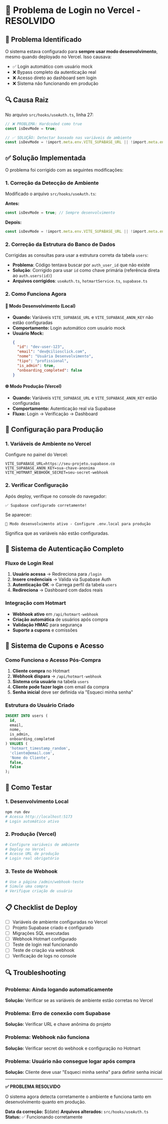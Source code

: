 # 🔧 Problema de Login no Vercel - RESOLVIDO

## 🚨 Problema Identificado

O sistema estava configurado para **sempre usar modo desenvolvimento**, mesmo quando deployado no Vercel. Isso causava:

- ✅ Login automático com usuário mock
- ❌ Bypass completo da autenticação real
- ❌ Acesso direto ao dashboard sem login
- ❌ Sistema não funcionando em produção

## 🔍 Causa Raiz

No arquivo `src/hooks/useAuth.ts`, linha 27:

```typescript
// ❌ PROBLEMA: Hardcoded como true
const isDevMode = true;

// ✅ SOLUÇÃO: Detectar baseado nas variáveis de ambiente
const isDevMode = !import.meta.env.VITE_SUPABASE_URL || !import.meta.env.VITE_SUPABASE_ANON_KEY;
```

## ✅ Solução Implementada

O problema foi corrigido com as seguintes modificações:

### 1. Correção da Detecção de Ambiente
Modificado o arquivo `src/hooks/useAuth.ts`:

**Antes:**
```typescript
const isDevMode = true; // Sempre desenvolvimento
```

**Depois:**
```typescript
const isDevMode = !import.meta.env.VITE_SUPABASE_URL || !import.meta.env.VITE_SUPABASE_ANON_KEY;
```

### 2. Correção da Estrutura do Banco de Dados
Corrigidas as consultas para usar a estrutura correta da tabela `users`:

- **Problema**: Código tentava buscar por `auth_user_id` que não existe
- **Solução**: Corrigido para usar `id` como chave primária (referência direta ao `auth.users(id)`)
- **Arquivos corrigidos**: `useAuth.ts`, `hotmartService.ts`, `supabase.ts`

### 2. Como Funciona Agora

#### 🔧 Modo Desenvolvimento (Local)
- **Quando:** Variáveis `VITE_SUPABASE_URL` e `VITE_SUPABASE_ANON_KEY` não estão configuradas
- **Comportamento:** Login automático com usuário mock
- **Usuário Mock:**
  ```json
  {
    "id": "dev-user-123",
    "email": "dev@ciliosclick.com",
    "nome": "Usuária Desenvolvimento",
    "tipo": "profissional",
    "is_admin": true,
    "onboarding_completed": false
  }
  ```

#### 🌐 Modo Produção (Vercel)
- **Quando:** Variáveis `VITE_SUPABASE_URL` e `VITE_SUPABASE_ANON_KEY` estão configuradas
- **Comportamento:** Autenticação real via Supabase
- **Fluxo:** Login → Verificação → Dashboard

## 🚀 Configuração para Produção

### 1. Variáveis de Ambiente no Vercel

Configure no painel do Vercel:

```env
VITE_SUPABASE_URL=https://seu-projeto.supabase.co
VITE_SUPABASE_ANON_KEY=sua-chave-anonima
VITE_HOTMART_WEBHOOK_SECRET=seu-secret-webhook
```

### 2. Verificar Configuração

Após deploy, verifique no console do navegador:

```
✅ Supabase configurado corretamente!
```

Se aparecer:
```
🔧 Modo desenvolvimento ativo - Configure .env.local para produção
```

Significa que as variáveis não estão configuradas.

## 🔐 Sistema de Autenticação Completo

### Fluxo de Login Real

1. **Usuário acessa** → Redireciona para `/login`
2. **Insere credenciais** → Valida via Supabase Auth
3. **Autenticação OK** → Carrega perfil da tabela `users`
4. **Redireciona** → Dashboard com dados reais

### Integração com Hotmart

- **Webhook ativo** em `/api/hotmart-webhook`
- **Criação automática** de usuários após compra
- **Validação HMAC** para segurança
- **Suporte a cupons** e comissões

## 🎯 Sistema de Cupons e Acesso

### Como Funciona o Acesso Pós-Compra

1. **Cliente compra** no Hotmart
2. **Webhook dispara** → `/api/hotmart-webhook`
3. **Sistema cria usuário** na tabela `users`
4. **Cliente pode fazer login** com email da compra
5. **Senha inicial** deve ser definida via "Esqueci minha senha"

### Estrutura do Usuário Criado

```sql
INSERT INTO users (
  id,
  email,
  nome,
  is_admin,
  onboarding_completed
) VALUES (
  'hotmart_timestamp_random',
  'cliente@email.com',
  'Nome do Cliente',
  false,
  false
);
```

## 🧪 Como Testar

### 1. Desenvolvimento Local
```bash
npm run dev
# Acessa http://localhost:5173
# Login automático ativo
```

### 2. Produção (Vercel)
```bash
# Configure variáveis de ambiente
# Deploy no Vercel
# Acesse URL de produção
# Login real obrigatório
```

### 3. Teste de Webhook
```bash
# Use a página /admin/webhook-teste
# Simule uma compra
# Verifique criação de usuário
```

## 📋 Checklist de Deploy

- [ ] Variáveis de ambiente configuradas no Vercel
- [ ] Projeto Supabase criado e configurado
- [ ] Migrações SQL executadas
- [ ] Webhook Hotmart configurado
- [ ] Teste de login real funcionando
- [ ] Teste de criação via webhook
- [ ] Verificação de logs no console

## 🔍 Troubleshooting

### Problema: Ainda logando automaticamente
**Solução:** Verificar se as variáveis de ambiente estão corretas no Vercel

### Problema: Erro de conexão com Supabase
**Solução:** Verificar URL e chave anônima do projeto

### Problema: Webhook não funciona
**Solução:** Verificar secret do webhook e configuração no Hotmart

### Problema: Usuário não consegue logar após compra
**Solução:** Cliente deve usar "Esqueci minha senha" para definir senha inicial

---

**✅ PROBLEMA RESOLVIDO**

O sistema agora detecta corretamente o ambiente e funciona tanto em desenvolvimento quanto em produção.

**Data da correção:** $(date)
**Arquivos alterados:** `src/hooks/useAuth.ts`
**Status:** ✅ Funcionando corretamente